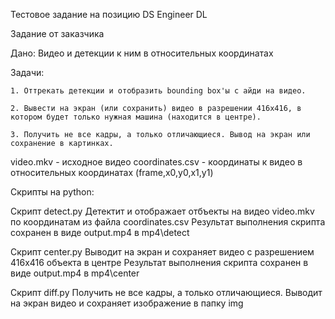 Тестовое задание на позицию DS Engineer DL

Задание от заказчика 

Дано: Видео и детекции к ним в относительных координатах


  Задачи:

    1. Оттрекать детекции и отобразить bounding box'ы с айди на видео.

    2. Вывести на экран (или сохранить) видео в разрешении 416x416, в котором будет только нужная машина (находится в центре).

    3. Получить не все кадры, а только отличающиеся. Вывод на экран или сохранение в картинках.


video.mkv - исходное видео
coordinates.csv - координаты к видео в относительных координатах (frame,x0,y0,x1,y1) 

Скрипты на python:

Скрипт detect.py
Детектит и отображает отбъекты на видео video.mkv по координатам из файла coordinates.csv
Результат выполнения скрипта сохранен в виде output.mp4 в mp4\detect

Скрипт center.py
Выводит на экран и сохраняет видео с разрешением 416x416 объекта в центре
Результат выполнения скрипта сохранен в виде output.mp4 в mp4\center

Скрипт diff.py 
Получить не все кадры, а только отличающиеся. Выводит на экран видео и сохраняет изображение в папку img

